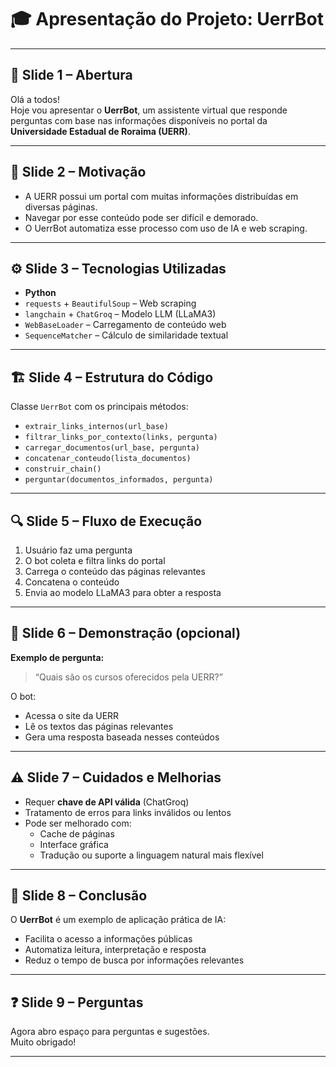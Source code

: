 # 🎓 Apresentação do Projeto: UerrBot

---

## 🎯 Slide 1 – Abertura

Olá a todos!  
Hoje vou apresentar o **UerrBot**, um assistente virtual que responde perguntas com base nas informações disponíveis no portal da **Universidade Estadual de Roraima (UERR)**.

---

## 🧠 Slide 2 – Motivação

- A UERR possui um portal com muitas informações distribuídas em diversas páginas.
- Navegar por esse conteúdo pode ser difícil e demorado.
- O UerrBot automatiza esse processo com uso de IA e web scraping.

---

## ⚙️ Slide 3 – Tecnologias Utilizadas

- **Python**
- `requests` + `BeautifulSoup` – Web scraping
- `langchain` + `ChatGroq` – Modelo LLM (LLaMA3)
- `WebBaseLoader` – Carregamento de conteúdo web
- `SequenceMatcher` – Cálculo de similaridade textual

---

## 🏗️ Slide 4 – Estrutura do Código

Classe `UerrBot` com os principais métodos:

- `extrair_links_internos(url_base)`
- `filtrar_links_por_contexto(links, pergunta)`
- `carregar_documentos(url_base, pergunta)`
- `concatenar_conteudo(lista_documentos)`
- `construir_chain()`
- `perguntar(documentos_informados, pergunta)`

---

## 🔍 Slide 5 – Fluxo de Execução

1. Usuário faz uma pergunta
2. O bot coleta e filtra links do portal
3. Carrega o conteúdo das páginas relevantes
4. Concatena o conteúdo
5. Envia ao modelo LLaMA3 para obter a resposta

---

## 🧪 Slide 6 – Demonstração (opcional)

**Exemplo de pergunta:**

> “Quais são os cursos oferecidos pela UERR?”

O bot:

- Acessa o site da UERR
- Lê os textos das páginas relevantes
- Gera uma resposta baseada nesses conteúdos

---

## ⚠️ Slide 7 – Cuidados e Melhorias

- Requer **chave de API válida** (ChatGroq)
- Tratamento de erros para links inválidos ou lentos
- Pode ser melhorado com:
  - Cache de páginas
  - Interface gráfica
  - Tradução ou suporte a linguagem natural mais flexível

---

## 🚀 Slide 8 – Conclusão

O **UerrBot** é um exemplo de aplicação prática de IA:

- Facilita o acesso a informações públicas
- Automatiza leitura, interpretação e resposta
- Reduz o tempo de busca por informações relevantes

---

## ❓ Slide 9 – Perguntas

Agora abro espaço para perguntas e sugestões.  
Muito obrigado!

---
